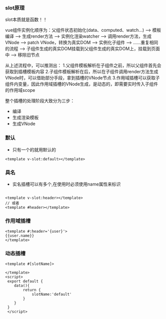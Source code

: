 ### slot原理
slot本质就是函数！！

vue组件实例化顺序为：父组件状态初始化(data、computed、watch...) --> 模板编译 --> 生成render方法 --> 实例化渲染watcher --> 调用render方法，生成VNode --> patch VNode，转换为真实DOM --> 实例化子组件 --> ......重复相同的流程 --> 子组件生成的真实DOM挂载到父组件生成的真实DOM上，挂载到页面中 --> 移除旧节点

从上述流程中，可以推测出：
1.父组件模板解析在子组件之前，所以父组件首先会获取到插槽模板内容
2.子组件模板解析在后，所以在子组件调用render方法生成VNode时，可以借助部分手段，拿到插槽的VNode节点
3.作用域插槽可以获取子组件内变量，因此作用域插槽的VNode生成，是动态的，即需要实时传入子组件的作用域scope

整个插槽的处理阶段大致分为三步：
- 编译
- 生成渲染模板
- 生成VNode

<slot name="xxx" :xxx></slot>


### 默认
- 只有一个的就用默认的
```
<template v-slot:default></template>
```

### 具名

- 实名插槽可以有多个,在使用时必须使用name属性来标识
```

<template v-slot:header></template>
// 或者
<template #header></template>
```


### 作用域插槽

```
<template #:header='{user}'>
{{user.name}}
</template>
```

### 动态插槽

```
<template #[slotName]>

</template>
<script>
 export default {
    data(){
        return {
            slotName:'default'
        }
    }
 }
 </script>

```
